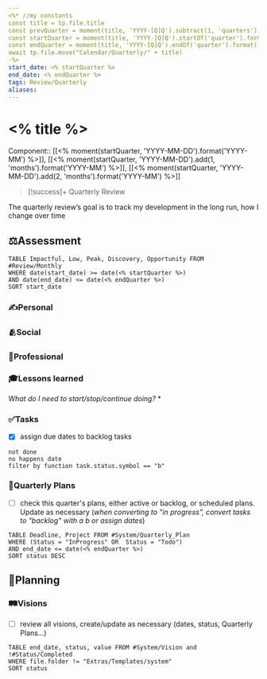 ```yaml
---
<%* //my constants
const title = tp.file.title
const prevQuarter = moment(title, 'YYYY-[Q]Q').subtract(1, 'quarters').format('YYYY-[Q]Q')
const startQuarter = moment(title, 'YYYY-[Q]Q').startOf('quarter').format('YYYY-MM-DD')
const endQuarter = moment(title, 'YYYY-[Q]Q').endOf('quarter').format('YYYY-MM-DD')
await tp.file.move("Calendar/Quarterly/" + title)
-%>
start_date: <% startQuarter %>
end_date: <% endQuarter %>
tags: Review/Quarterly
aliases:
---
```

# <% title %>

Component:: [[<% moment(startQuarter, 'YYYY-MM-DD').format('YYYY-MM') %>]], [[<% moment(startQuarter, 'YYYY-MM-DD').add(1, 'months').format('YYYY-MM') %>]], [[<% moment(startQuarter, 'YYYY-MM-DD').add(2, 'months').format('YYYY-MM') %>]]

> [!success]+ Quarterly Review
> 
The quarterly review’s goal is to track my development in the long run, how I change over time

## ⚖️Assessment

```dataview
TABLE Impactful, Low, Peak, Discovery, Opportunity FROM #Review/Monthly 
WHERE date(start_date) >= date(<% startQuarter %>)
AND date(end_date) <= date(<% endQuarter %>)
SORT start_date
```

### ✍️Personal

### 🫂Social

### 💼Professional

### 🎓Lessons learned
*What do I need to start/stop/continue doing?*
* 

### ✅Tasks
- [x] assign due dates to backlog tasks

```tasks
not done
no happens date
filter by function task.status.symbol == "b"
```
### 🌱Quarterly Plans
- [ ] check this quarter's plans, either active or backlog, or scheduled plans. Update as necessary (*when converting to "in progress", convert tasks to "backlog" with a b or assign dates*)

```dataview
TABLE Deadline, Project FROM #System/Quarterly_Plan  
WHERE (Status = "InProgress" OR  Status = "Todo")
AND end_date <= date(<% endQuarter %>)
SORT status DESC
```


## 📝Planning

### 🛤️Visions

- [ ]  review all visions, create/update as necessary (dates, status, Quarterly Plans...)
```dataview
TABLE end_date, status, value FROM #System/Vision and !#Status/Completed 
WHERE file.folder != "Extras/Templates/system"
SORT status
```

